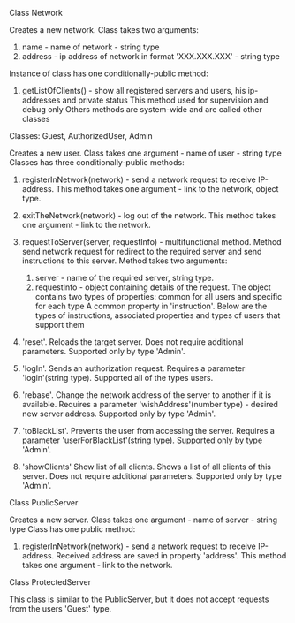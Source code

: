 Class Network

Creates a new network. Class takes two arguments:
1. name - name of network - string type
2. address - ip address of network in format 'XXX.XXX.XXX' - string type

Instance of class has one conditionally-public method:
1. getListOfClients() - show all registered servers and users, his ip-addresses and private status
This method used for supervision and debug only
Others methods are system-wide and are called other classes


Classes: Guest, AuthorizedUser, Admin

Creates a new user. Class takes one argument - name of user - string type
Classes has three conditionally-public methods:
1. registerInNetwork(network) - send a network request to receive IP-address.
This method takes one argument - link to the network, object type.
2. exitTheNetwork(network) - log out of the network. This method takes one argument - link to the network.
3. requestToServer(server, requestInfo) - multifunctional method. Method send network request for 
redirect to the required server and send instructions to this server. Method takes two arguments:
    1. server - name of the required server, string type.
    2. requestInfo - object containing details of the request. The object contains two types of properties: common 
    for all users and specific for each type
    A common property in 'instruction'. Below are the types of instructions, associated properties and types of users 
    that support them
    
1. 'reset'. Reloads the target server. Does not require additional parameters. Supported only by type 'Admin'.
2. 'logIn'. Sends an authorization request. Requires a parameter 'login'(string type). Supported all of the types users.
3. 'rebase'. Change the network address of the server to another if it is available. Requires a parameter
 'wishAddress'(number type) - desired new server address. Supported only by type 'Admin'.
4. 'toBlackList'. Prevents the user from accessing the server. Requires a parameter 'userForBlackList'(string type).
Supported only by type 'Admin'.
5. 'showClients' Show list of all clients. Shows a list of all clients of this server. 
Does not require additional parameters. Supported only by type 'Admin'.
        
    
    
Class PublicServer

Creates a new server. Class takes one argument - name of server - string type
Class has one public method:
1. registerInNetwork(network) - send a network request to receive IP-address. Received address are saved in property 'address'.
This method takes one argument - link to the network.


Class ProtectedServer

This class is similar to the PublicServer, but it does not accept requests from the users 'Guest' type.
